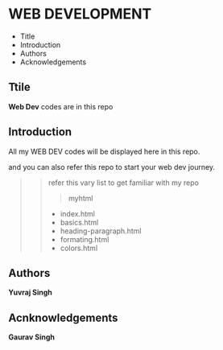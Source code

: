 # WEB DEVELOPMENT

 - Title 
 - Introduction
 - Authors
 - Acknowledgements

## Ttile
 
 **Web Dev** codes are in this repo

## Introduction

 All my WEB DEV codes will be displayed here in this repo.

 and you can also refer this repo to start your web dev journey.

> 
>>refer this vary list to get familiar with my repo
>>> myhtml
>> - index.html
>> - basics.html
>> - heading-paragraph.html
>> - formating.html
>> - colors.html
>
## Authors

 **Yuvraj Singh**

## Acnknowledgements

 **Gaurav Singh**

